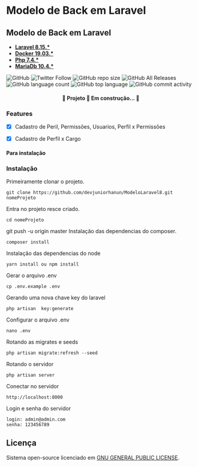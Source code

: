 # Modelo de Back em Laravel
## Modelo de Back em Laravel

- **[Laravel 8.15.*](http://laravel.com)**
- **[Docker 19.03.*](http://docker.com)**
- **[Php 7.4.*](https://www.php.net/releases/7_4_0.php)**
- **[MariaDb 10.4.*](https://downloads.mariadb.org/)**


![GitHub](https://img.shields.io/github/license/devjuniorhanun/ModeloLaravel8)
![Twitter Follow](https://img.shields.io/twitter/follow/HanunWinston?style=social)
![GitHub repo size](https://img.shields.io/github/repo-size/devjuniorhanun/ModeloLaravel8)
![GitHub All Releases](https://img.shields.io/github/downloads/devjuniorhanun/ModeloLaravel8/total)
![GitHub language count](https://img.shields.io/github/languages/count/devjuniorhanun/ModeloLaravel8)
![GitHub top language](https://img.shields.io/github/languages/top/devjuniorhanun/ModeloLaravel8)
![GitHub commit activity](https://img.shields.io/github/commit-activity/y/devjuniorhanun/ModeloLaravel8)

<h4 align="center"> 
	🚧  Projeto 🚀 Em construção...  🚧
</h4>

### Features

- [x] Cadastro de Peril, Permissões, Usuarios, Perfil x Permissões
- [X] Cadastro de Perfil x Cargo


#### Para instalação

### Instalação
Primeiramente clonar o projeto.
```
git clone https://github.com/devjuniorhanun/ModeloLaravel8.git nomeProjeto
```
Entra no projeto resce criado.
```
cd nomeProjeto
```
git push -u origin master
Instalação das dependencias do composer.
```
composer install
```
Instalação das dependencias do node
```
yarn install ou npm install
```
Gerar o arquivo .env
```
cp .env.example .env
```
Gerando uma nova chave key do laravel
```
php artisan  key:generate
```
Configurar o arquivo .env
```
nano .env
```
Rotando as migrates e seeds
```
php artisan migrate:refresh --seed
```
Rotando o servidor
```
php artisan server
```
Conectar no servidor
```
http://localhost:8000
```
Login e senha do servidor
```
login: admin@admin.com
senha: 123456789
```

## Licença
Sistema open-source licenciado em [GNU GENERAL PUBLIC LICENSE](https://fsf.org/).